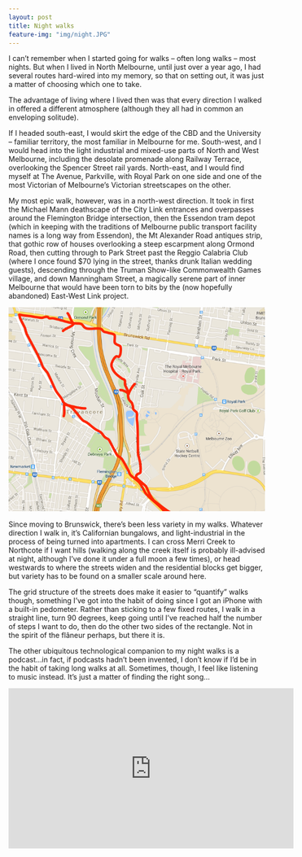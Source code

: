 ```yaml
---
layout: post
title: Night walks
feature-img: "img/night.JPG"
---
```

I can&rsquo;t remember when I started going for walks &ndash; often long walks &ndash; most nights. But when I lived in North Melbourne, until just over a year ago, I had several routes hard-wired into my memory, so that on setting out, it was just a matter of choosing which one to take.

The advantage of living where I lived then was that every direction I walked in offered a different atmosphere (although they all had in common an enveloping solitude).

If I headed south-east, I would skirt the edge of the CBD and the University &ndash; familiar territory, the most familiar in Melbourne for me. South-west, and I would head into the light industrial and mixed-use parts of North and West Melbourne, including the desolate promenade along Railway Terrace, overlooking the Spencer Street rail yards. North-east, and I would find myself at The Avenue, Parkville, with Royal Park on one side and one of the most Victorian of Melbourne&rsquo;s Victorian streetscapes on the other.

My most epic walk, however, was in a north-west direction. It took in first the Michael Mann deathscape of the City Link entrances and overpasses around the Flemington Bridge intersection, then the Essendon tram depot (which in keeping with the traditions of Melbourne public transport facility names is a long way from Essendon), the Mt Alexander Road antiques strip, that gothic row of houses overlooking a steep escarpment along Ormond Road, then cutting through to Park Street past the Reggio Calabria Club (where I once found $70 lying in the street, thanks drunk Italian wedding guests), descending through the Truman Show-like Commonwealth Games village, and down Manningham Street, a magically serene part of inner Melbourne that would have been torn to bits by the (now hopefully abandoned) East-West Link project.

![map showing route of north-west walk](/img/north-west-walk.png)

Since moving to Brunswick, there&rsquo;s been less variety in my walks. Whatever direction I walk in, it&rsquo;s Californian bungalows, and light-industrial in the process of being turned into apartments. I can cross Merri Creek to Northcote if I want hills (walking along the creek itself is probably ill-advised at night, although I&rsquo;ve done it under a full moon a few times), or head westwards to where the streets widen and the residential blocks get bigger, but variety has to be found on a smaller scale around here. 

The grid structure of the streets does make it easier to &ldquo;quantify&rdquo; walks though, something I&rsquo;ve got into the habit of doing since I got an iPhone with a built-in pedometer. Rather than sticking to a few fixed routes, I walk in a straight line, turn 90 degrees, keep going until I&rsquo;ve reached half the number of steps I want to do, then do the other two sides of the rectangle. Not in the spirit of the fl&acirc;neur perhaps, but there it is.

The other ubiquitous technological companion to my night walks is a podcast&hellip;in fact, if podcasts hadn&rsquo;t been invented, I don&rsquo;t know if I&rsquo;d be in the habit of taking long walks at all. Sometimes, though, I feel like listening to music instead. It&rsquo;s just a matter of finding the right song&hellip;

<iframe width="560" height="315" src="https://www.youtube.com/embed/_7d6INLxIsg" frameborder="0" allowfullscreen></iframe>

